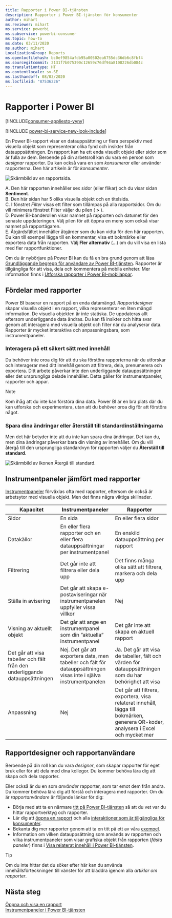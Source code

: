 ```yaml
---
title: Rapporter i Power BI-tjänsten
description: Rapporter i Power BI-tjänsten för konsumenter
author: mihart
ms.reviewer: mihart
ms.service: powerbi
ms.subservice: powerbi-consumer
ms.topic: how-to
ms.date: 03/11/2020
ms.author: mihart
LocalizationGroup: Reports
ms.openlocfilehash: bc0ef9854afdb95a00502ea6755dc36db6c8fbf4
ms.sourcegitcommit: 2131f7b075390c12659c76df94a8108226db084c
ms.translationtype: HT
ms.contentlocale: sv-SE
ms.lasthandoff: 08/03/2020
ms.locfileid: "87536226"
---
```

# <a name="reports-in-power-bi"></a>Rapporter i Power BI

[!INCLUDE[consumer-appliesto-yyny](../includes/consumer-appliesto-yyny.md)]

[!INCLUDE [power-bi-service-new-look-include](../includes/power-bi-service-new-look-include.md)]

En Power BI-rapport visar en datauppsättning ur flera perspektiv med visuella objekt som representerar olika fynd och insikter från datauppsättningen.  En rapport kan ha ett enda visuellt objekt eller sidor som är fulla av dem. Beroende på din arbetsroll kan du vara en person som *designar* rapporter. Du kan också vara en som *konsumerar* eller använder rapporterna. Den här artikeln är för *konsumenter*.

![Skärmbild av en rapportsida.](./media/end-user-reports/power-bi-report.png)

A. Den här rapporten innehåller sex sidor (eller flikar) och du visar sidan **Sentiment**.    
B. Den här sidan har 5 olika visuella objekt och en titelsida.    
C. I fönstret *Filter* visas ett filter som tillämpas på alla rapportsidor. Om du vill minimera fönstret Filter väljer du pilen ( **>** ).    
D. Power BI-banderollen visar namnet på rapporten och datumet för den senaste uppdateringen. Välj pilen för att öppna en meny som också visar namnet på rapportägaren.    
E. Åtgärdsfältet innehåller åtgärder som du kan vidta för den här rapporten.  Du kan till exempel lägga till en kommentar, visa ett bokmärke eller exportera data från rapporten.  Välj **Fler alternativ** (...) om du vill visa en lista med fler rapportfunktioner.    

Om du är nybörjare på Power BI kan du få en bra grund genom att läsa [Grundläggande begrepp för användare av Power BI-tjänsten](end-user-basic-concepts.md). Rapporter är tillgängliga för att visa, dela och kommentera på mobila enheter. Mer information finns i [Utforska rapporter i Power BI-mobilappar](mobile/mobile-reports-in-the-mobile-apps.md).

## <a name="advantages-of-reports"></a>Fördelar med rapporter

Power BI baserar en rapport på en enda datamängd. *Rapportdesigner* skapar visuella objekt i en rapport, vilka representerar en liten mängd information. De visuella objekten är inte statiska.  De uppdateras allt eftersom underliggande data ändras. Du kan få insikter och hitta svar genom att interagera med visuella objekt och filter när du analyserar data. Rapporter är mycket interaktiva och anpassningsbara, som instrumentpaneler.

### <a name="safely-interact-with-content"></a>Interagera på ett säkert sätt med innehåll

Du behöver inte oroa dig för att du ska förstöra rapporterna när du utforskar och interagerar med ditt innehåll genom att filtrera, dela, prenumerera och exportera. Ditt arbete påverkar inte den underliggande datauppsättningen eller det ursprungliga delade innehållet. Detta gäller för instrumentpaneler, rapporter och appar.

> [!NOTE]
> Kom ihåg att du inte kan förstöra dina data. Power BI är en bra plats där du kan utforska och experimentera, utan att du behöver oroa dig för att förstöra något.

### <a name="save-your-changes-or-revert-to-the-default-settings"></a>Spara dina ändringar eller återställ till standardinställningarna

Men det här betyder inte att du inte kan spara dina ändringar. Det kan du, men dina ändringar påverkar bara din visning av innehållet. Om du vill återgå till den ursprungliga standardvyn för rapporten väljer du **Återställ till standard**.

![Skärmbild av ikonen Återgå till standard.](./media/end-user-reports/power-bi-reset.png)

## <a name="dashboards-versus-reports"></a>Instrumentpaneler jämfört med rapporter

[Instrumentpaneler](end-user-dashboards.md) förväxlas ofta med rapporter, eftersom de också är arbetsytor med visuella objekt. Men det finns några viktiga skillnader.  

| **Kapacitet** | **Instrumentpaneler** | **Rapporter** |
| --- | --- | --- |
| Sidor |En sida |En eller flera sidor |
| Datakällor |En eller flera rapporter och en eller flera datauppsättningar per instrumentpanel |En enskild datauppsättning per rapport |
| Filtrering |Det går inte att filtrera eller dela upp |Det finns många olika sätt att filtrera, markera och dela upp |
| Ställa in avisering |Det går att skapa e-postaviseringar när instrumentpanelen uppfyller vissa villkor |Nej |
| Visning av aktuellt objekt |Det går att ange en instrumentpanel som din ”aktuella” instrumentpanel |Det går inte att skapa en aktuell rapport |
| Det går att visa tabeller och fält från den underliggande datauppsättningen |Nej. Det går att exportera data, men tabeller och fält för datauppsättningen visas inte i själva instrumentpanelen |Ja. Det går att visa de tabeller, fält och värden för datauppsättningen som du har behörighet att visa |
| Anpassning |Nej  |Det går att filtrera, exportera, visa relaterat innehåll, lägga till bokmärken, generera QR-koder, analysera i Excel och mycket mer |

<!--| Available in Power BI Desktop |No |Yes, can create and view reports in Desktop |
| Pinning |Can pin existing visuals (tiles) only from current dashboard to your other dashboards |Can pin visuals (as tiles) to any of your dashboards. Can pin entire report pages to any of your dashboards. | -->

## <a name="report-designers-and-report-consumers"></a>Rapportdesigner och rapportanvändare

Beroende på din roll kan du vara *designer*, som skapar rapporter för eget bruk eller för att dela med dina kollegor. Du kommer behöva lära dig att skapa och dela rapporter.

Eller också är du en som *använder* rapporter, som tar emot dem från andra. Du kommer behöva lära dig att förstå och interagera med rapporter. Om du är *rapportanvändare* är följande länkar för dig:

* Börja med att ta en närmare [titt på Power BI-tjänsten](end-user-basic-concepts.md) så att du vet var du hittar rapportverktyg och rapporter.
* Lär dig att [öppna en rapport](end-user-report-open.md) och alla [interaktioner som är tillgängliga för konsumenter](end-user-reading-view.md).
* Bekanta dig mer rapporter genom att ta en titt på ett av våra [exempel](../create-reports/sample-tutorial-connect-to-the-samples.md).  
* Information om vilken datauppsättning som används av rapporten och vilka instrumentpaneler som visar grafiska objekt från rapporten (*fästa paneler*) finns i [Visa relaterat innehåll i Power BI-tjänsten](end-user-related.md).

> [!TIP]
> Om du inte hittar det du söker efter här kan du använda innehållsförteckningen till vänster för att bläddra igenom alla *artiklar om rapporter*.

## <a name="next-steps"></a>Nästa steg

[Öppna och visa en rapport](end-user-report-open.md)    
[Instrumentpaneler i Power BI-tjänsten](end-user-dashboards.md)


